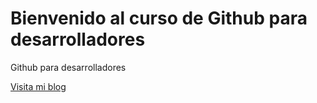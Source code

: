 # Bienvenido al curso de Github para desarrolladores

Github para desarrolladores

[Visita mi blog](hhttp:\\...)
